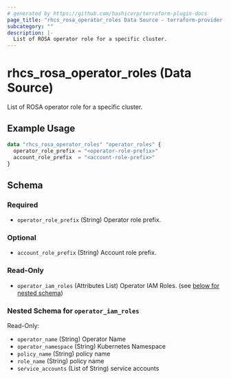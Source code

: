 ```yaml
---
# generated by https://github.com/hashicorp/terraform-plugin-docs
page_title: "rhcs_rosa_operator_roles Data Source - terraform-provider-ocm"
subcategory: ""
description: |-
  List of ROSA operator role for a specific cluster.
---
```


# rhcs_rosa_operator_roles (Data Source)

List of ROSA operator role for a specific cluster.

## Example Usage

```terraform
data "rhcs_rosa_operator_roles" "operator_roles" {
  operator_role_prefix = "<operator-role-prefix>"
  account_role_prefix  = "<account-role-prefix>"
}
```

<!-- schema generated by tfplugindocs -->
## Schema

### Required

- `operator_role_prefix` (String) Operator role prefix.

### Optional

- `account_role_prefix` (String) Account role prefix.

### Read-Only

- `operator_iam_roles` (Attributes List) Operator IAM Roles. (see [below for nested schema](#nestedatt--operator_iam_roles))

<a id="nestedatt--operator_iam_roles"></a>
### Nested Schema for `operator_iam_roles`

Read-Only:

- `operator_name` (String) Operator Name
- `operator_namespace` (String) Kubernetes Namespace
- `policy_name` (String) policy name
- `role_name` (String) policy name
- `service_accounts` (List of String) service accounts
